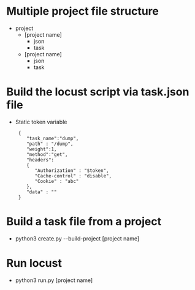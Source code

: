 


# Multiple project file structure

* project
  * [project name]
    * json
    * task
  * [project name]
    * json
    * task

# Build the locust script via task.json file
* Static token variable


       {
          "task_name":"dump",
          "path" : "/dump",
          "weight":1,
          "method":"get",
          "headers":
          {
             "Authorization" : "$token", 
             "Cache-control" : "disable",
             "Cookie" : "abc"
          },
          "data" : ""
       }

# Build a task file from a project
* python3 create.py --build-project [project name]
 
 # Run locust
 * python3 run.py [project name]
